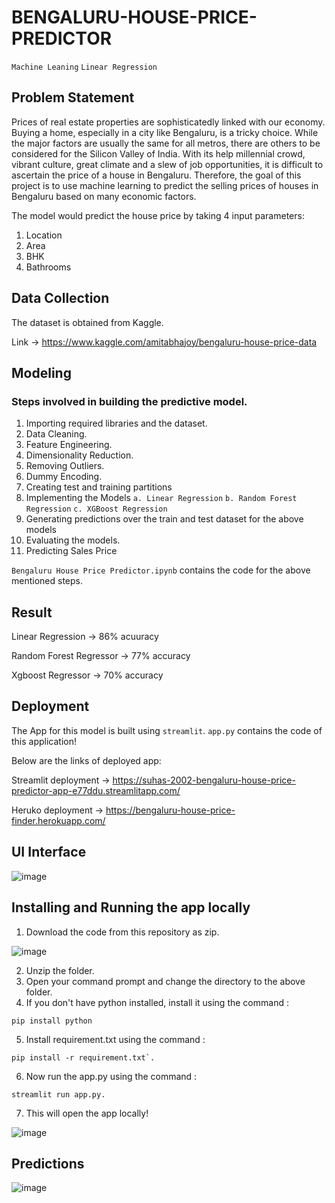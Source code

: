 # BENGALURU-HOUSE-PRICE-PREDICTOR

`Machine Leaning` `Linear Regression`

## Problem Statement

Prices of real estate properties are sophisticatedly linked with our economy. Buying a home, especially in a city like Bengaluru, is a tricky choice. While the major factors are usually the same for all metros, there are others to be considered for the Silicon Valley of India. With its help millennial crowd, vibrant culture, great climate and a slew of job opportunities, it is difficult to ascertain the price of a house in Bengaluru. Therefore, the goal of this project is to use machine learning to predict the selling prices of houses in Bengaluru based on many economic factors.

The model would predict the house price by taking 4 input parameters:
1. Location
2. Area
3. BHK
4. Bathrooms

## Data Collection

The dataset is obtained from Kaggle.

Link -> https://www.kaggle.com/amitabhajoy/bengaluru-house-price-data

## Modeling

### Steps involved in building the predictive model.
1. Importing required libraries and the dataset.
2. Data Cleaning.
3. Feature Engineering.
4. Dimensionality Reduction.
5. Removing Outliers.
6. Dummy Encoding.
7. Creating test and training partitions
8. Implementing the Models `a. Linear Regression` `b. Random Forest Regression` `c. XGBoost Regression`
9. Generating predictions over the train and test dataset for the above models
10. Evaluating the models.
11. Predicting Sales Price

`Bengaluru House Price Predictor.ipynb` contains the code for the above mentioned steps.

## Result
Linear Regression -> 86% acuuracy

Random Forest Regressor -> 77% accuracy

Xgboost Regressor -> 70% accuracy

## Deployment

The App for this model is built using `streamlit`. `app.py` contains the code of this application!

Below are the links of deployed app:

Streamlit deployment -> https://suhas-2002-bengaluru-house-price-predictor-app-e77ddu.streamlitapp.com/

Heruko deployment -> https://bengaluru-house-price-finder.herokuapp.com/

## UI Interface

![image](https://user-images.githubusercontent.com/85097320/183143155-6f9c2b16-17b2-40db-a3b9-573fcaa69dad.png)

## Installing and Running the app locally

1. Download the code from this repository as zip.

![image](https://user-images.githubusercontent.com/85097320/183140634-c8fd7561-24bb-4f7a-8eca-e0c06ddf7e1d.png)

2. Unzip the folder.
3. Open your command prompt and change the directory to the above folder.
4. If you don't have python installed, install it using the command :
```console
pip install python
```
5. Install requirement.txt using the command :
```console
pip install -r requirement.txt`.
```
6. Now run the app.py using the command :
```console
streamlit run app.py.
```
7. This will open the app locally!

![image](https://user-images.githubusercontent.com/85097320/183142072-1033268a-066b-4ceb-b8d8-4d8a2e1d06b5.png)

## Predictions

![image](https://user-images.githubusercontent.com/85097320/183142956-cdeda555-144a-4101-b21d-bd42da650694.png)


